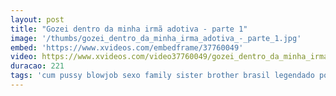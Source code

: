 ```yaml
---
layout: post
title: "Gozei dentro da minha irmã adotiva - parte 1"
image: '/thumbs/gozei_dentro_da_minha_irma_adotiva_-_parte_1.jpg'
embed: 'https://www.xvideos.com/embedframe/37760049'
video: https://www.xvideos.com/video37760049/gozei_dentro_da_minha_irma_adotiva_-_parte_1
duracao: 221
tags: 'cum pussy blowjob sexo family sister brother brasil legendado porno-com-legenda'
---
```

